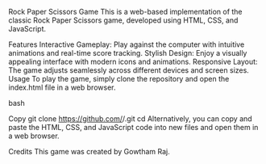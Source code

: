 Rock Paper Scissors Game
This is a web-based implementation of the classic Rock Paper Scissors game, developed using HTML, CSS, and JavaScript.

Features
Interactive Gameplay: Play against the computer with intuitive animations and real-time score tracking.
Stylish Design: Enjoy a visually appealing interface with modern icons and animations.
Responsive Layout: The game adjusts seamlessly across different devices and screen sizes.
Usage
To play the game, simply clone the repository and open the index.html file in a web browser.

bash

Copy
git clone https://github.com/<username>/<repository>.git
cd <repository>
Alternatively, you can copy and paste the HTML, CSS, and JavaScript code into new files and open them in a web browser.

Credits
This game was created by Gowtham Raj.
